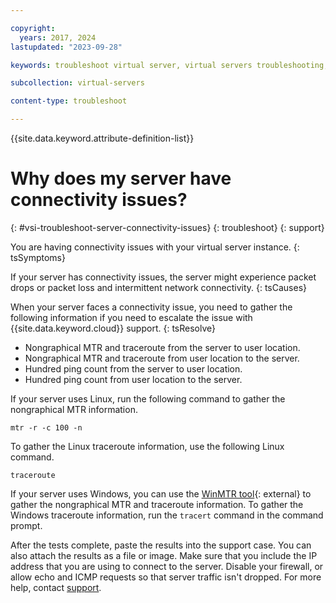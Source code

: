 ```yaml
---

copyright:
  years: 2017, 2024
lastupdated: "2023-09-28"

keywords: troubleshoot virtual server, virtual servers troubleshooting, tips, error, problem, insufficient capacity

subcollection: virtual-servers

content-type: troubleshoot

---
```


{{site.data.keyword.attribute-definition-list}}

# Why does my server have connectivity issues?
{: #vsi-troubleshoot-server-connectivity-issues}
{: troubleshoot}
{: support}

You are having connectivity issues with your virtual server instance.
{: tsSymptoms}

If your server has connectivity issues, the server might experience packet drops or packet loss and intermittent network connectivity.
{: tsCauses}

When your server faces a connectivity issue, you need to gather the following information if you need to escalate the issue with {{site.data.keyword.cloud}} support.
{: tsResolve}

* Nongraphical MTR and traceroute from the server to user location.
* Nongraphical MTR and traceroute from user location to the server.
* Hundred ping count from the server to user location.
* Hundred ping count from user location to the server.

If your server uses Linux, run the following command to gather the nongraphical MTR information.

   `mtr -r -c 100 -n`

To gather the Linux traceroute information, use the following Linux command.

   `traceroute`

If your server uses Windows, you can use the [WinMTR tool](http://sourceforge.net/projects/winmtr/){: external} to gather the nongraphical MTR and traceroute information. To gather the Windows traceroute information, run the `tracert` command in the command prompt. 

After the tests complete, paste the results into the support case. You can also attach the results as a file or image. Make sure that you include the IP address that you are using to connect to the server. Disable your firewall, or allow echo and ICMP requests so that server traffic isn't dropped. For more help, contact [support](/docs/virtual-servers?topic=virtual-servers-gettinghelp).
